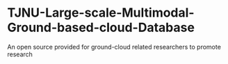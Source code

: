 # TJNU-Large-scale-Multimodal-Ground-based-cloud-Database
An open source provided for ground-cloud related researchers to promote research
